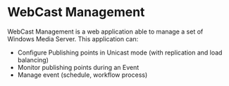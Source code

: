 WebCast Management
==================

WebCast Management is a web application able to manage a set of Windows Media Server.
This application can:
* Configure Publishing points in Unicast mode (with replication and load balancing)
* Monitor publishing points during an Event
* Manage event (schedule, workflow process)


